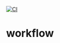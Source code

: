 [![CI](https://github.com/mariana977/workflow-ecosoft/actions/workflows/main.yml/badge.svg)](https://github.com/mariana977/workflow-ecosoft/actions)

# workflow
